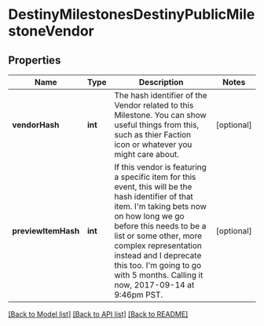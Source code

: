 # DestinyMilestonesDestinyPublicMilestoneVendor

## Properties
Name | Type | Description | Notes
------------ | ------------- | ------------- | -------------
**vendorHash** | **int** | The hash identifier of the Vendor related to this Milestone. You can show useful things from this, such as thier Faction icon or whatever you might care about. | [optional] 
**previewItemHash** | **int** | If this vendor is featuring a specific item for this event, this will be the hash identifier of that item. I&#39;m taking bets now on how long we go before this needs to be a list or some other, more complex representation instead and I deprecate this too. I&#39;m going to go with 5 months. Calling it now, 2017-09-14 at 9:46pm PST. | [optional] 

[[Back to Model list]](../README.md#documentation-for-models) [[Back to API list]](../README.md#documentation-for-api-endpoints) [[Back to README]](../README.md)


